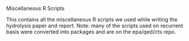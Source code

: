 Miscellaneous R Scripts

This contains all the miscellaneous R scripts we used while writing the hydrolysis paper and report. Note: many of the scripts used on recurrent basis were converted into packages and are on the epa/qed/cts repo.
